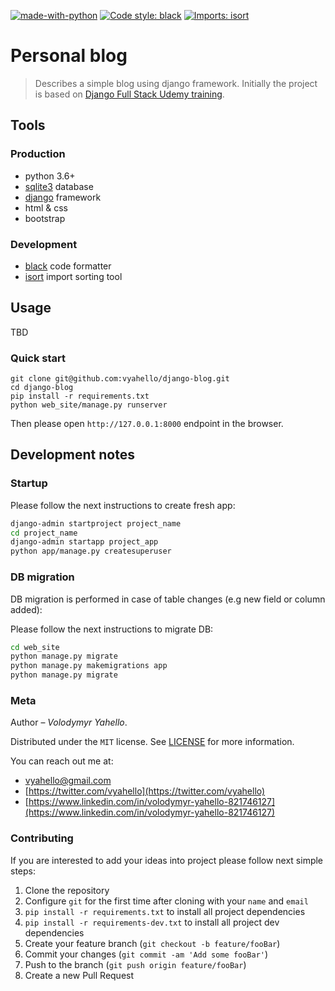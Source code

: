 [![made-with-python](https://img.shields.io/badge/Made%20with-Python-1f425f.svg)](https://www.python.org/)
[![Code style: black](https://img.shields.io/badge/code%20style-black-000000.svg)](https://github.com/psf/black)
[![Imports: isort](https://img.shields.io/badge/%20imports-isort-%231674b1?style=flat&labelColor=ef8336)](https://pycqa.github.io/isort/)

# Personal blog

> Describes a simple blog using django framework. Initially the project is based on [Django Full Stack Udemy training](https://www.udemy.com/course/python-and-django-full-stack-web-developer-bootcamp).

## Tools

### Production

- python 3.6+
- [sqlite3](https://www.sqlite.org/index.html) database
- [django](https://www.djangoproject.com/) framework
- html & css
- bootstrap

### Development

- [black](https://black.readthedocs.io/en/stable/) code formatter
- [isort](https://pycqa.github.io/isort/) import sorting tool

## Usage

TBD

### Quick start

```
git clone git@github.com:vyahello/django-blog.git
cd django-blog
pip install -r requirements.txt
python web_site/manage.py runserver
```

Then please open `http://127.0.0.1:8000` endpoint in the browser.

## Development notes

### Startup 

Please follow the next instructions to create fresh app:
```bash
django-admin startproject project_name
cd project_name 
django-admin startapp project_app
python app/manage.py createsuperuser
```

### DB migration

DB migration is performed in case of table changes (e.g new field or column added):

Please follow the next instructions to migrate DB:
```bash
cd web_site
python manage.py migrate
python manage.py makemigrations app
python manage.py migrate
```

### Meta

Author – _Volodymyr Yahello_. 

Distributed under the `MIT` license. See [LICENSE](LICENSE.md) for more information.

You can reach out me at:
* [vyahello@gmail.com](vyahello@gmail.com)
* [https://twitter.com/vyahello](https://twitter.com/vyahello)
* [https://www.linkedin.com/in/volodymyr-yahello-821746127](https://www.linkedin.com/in/volodymyr-yahello-821746127)

### Contributing
If you are interested to add your ideas into project please follow next simple steps:

1. Clone the repository
2. Configure `git` for the first time after cloning with your `name` and `email`
3. `pip install -r requirements.txt` to install all project dependencies
4. `pip install -r requirements-dev.txt` to install all project dev dependencies
5. Create your feature branch (`git checkout -b feature/fooBar`)
6. Commit your changes (`git commit -am 'Add some fooBar'`)
7. Push to the branch (`git push origin feature/fooBar`)
8. Create a new Pull Request
